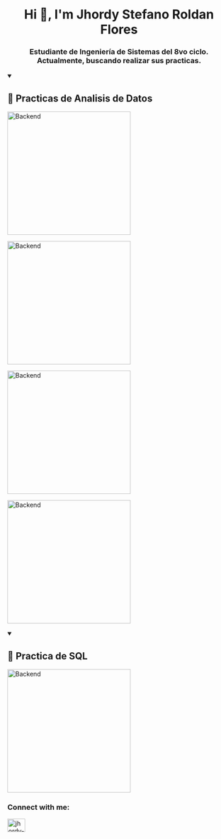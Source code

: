 <h1 align="center">Hi 👋, I'm Jhordy Stefano Roldan Flores</h1>
<h3 align="center">Estudiante de Ingeniería de Sistemas del 8vo ciclo. Actualmente, buscando realizar sus practicas.</h3>


<details open> <summary><h2>📘 Practicas de Analisis de Datos</h2></summary>
<a href="https://github.com/jxdflores25/boilerplate-sea-level-predictor"><img width="278" src="https://denvercoder1-github-readme-stats.vercel.app/api/pin/?username=jxdflores25&repo=boilerplate-sea-level-predictor&theme=react&bg_color=1F222E&title_color=4DB5FF&hide_border=true&icon_color=F8D866&show_icons=true" alt="Backend">
  
<a href="https://github.com/jxdflores25/boilerplate-page-view-time-series-visualizer"><img width="278" src="https://denvercoder1-github-readme-stats.vercel.app/api/pin/?username=jxdflores25&repo=boilerplate-page-view-time-series-visualizer&theme=react&bg_color=1F222E&title_color=4DB5FF&hide_border=true&icon_color=F8D866&show_icons=true" alt="Backend">

<a href="https://github.com/jxdflores25/boilerplate-medical-data-visualizer"><img width="278" src="https://denvercoder1-github-readme-stats.vercel.app/api/pin/?username=jxdflores25&repo=boilerplate-medical-data-visualizer&theme=react&bg_color=1F222E&title_color=4DB5FF&hide_border=true&icon_color=F8D866&show_icons=true" alt="Backend">
  
<a href="https://github.com/jxdflores25/boilerplate-demographic-data-analyzer"><img width="278" src="https://denvercoder1-github-readme-stats.vercel.app/api/pin/?username=jxdflores25&repo=boilerplate-demographic-data-analyzer&theme=react&bg_color=1F222E&title_color=4DB5FF&hide_border=true&icon_color=F8D866&show_icons=true" alt="Backend">
</a>
</details>

<details open> <summary><h2>📘 Practica de SQL </h2></summary>
<a href="https://github.com/jxdflores25/SQL"><img width="278" src="https://denvercoder1-github-readme-stats.vercel.app/api/pin/?username=jxdflores25&repo=SQL&theme=react&bg_color=1F222E&title_color=4DB5FF&hide_border=true&icon_color=F8D866&show_icons=true" alt="Backend">
</a>
</details>

<h3 align="left">Connect with me:</h3>
<p align="left">
<a href="https://linkedin.com/in/jhordy-roldan-flores-810056225" target="blank"><img align="center" src="https://raw.githubusercontent.com/rahuldkjain/github-profile-readme-generator/master/src/images/icons/Social/linked-in-alt.svg" alt="jhordy-roldan-flores-810056225" height="30" width="40" /></a>
</p>

